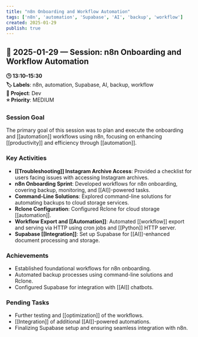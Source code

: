 ```yaml
---
title: "n8n Onboarding and Workflow Automation"
tags: ['n8n', 'automation', 'Supabase', 'AI', 'backup', 'workflow']
created: 2025-01-29
publish: true
---
```


## 📅 2025-01-29 — Session: n8n Onboarding and Workflow Automation

**🕒 13:10–15:30**  
**🏷️ Labels**: n8n, automation, Supabase, AI, backup, workflow  
**📂 Project**: Dev  
**⭐ Priority**: MEDIUM  


### Session Goal
The primary goal of this session was to plan and execute the onboarding and [[automation]] workflows using n8n, focusing on enhancing [[productivity]] and efficiency through [[automation]].

### Key Activities
- **[[Troubleshooting]] Instagram Archive Access**: Provided a checklist for users facing issues with accessing Instagram archives.
- **n8n Onboarding Sprint**: Developed workflows for n8n onboarding, covering backup, monitoring, and [[AI]]-powered tasks.
- **Command-Line Solutions**: Explored command-line solutions for automating backups to cloud storage services.
- **Rclone Configuration**: Configured Rclone for cloud storage [[automation]].
- **Workflow Export and [[Automation]]**: Automated [[workflow]] export and serving via HTTP using cron jobs and [[Python]] HTTP server.
- **Supabase [[Integration]]**: Set up Supabase for [[AI]]-enhanced document processing and storage.

### Achievements
- Established foundational workflows for n8n onboarding.
- Automated backup processes using command-line solutions and Rclone.
- Configured Supabase for integration with [[AI]] chatbots.

### Pending Tasks
- Further testing and [[optimization]] of the workflows.
- [[Integration]] of additional [[AI]]-powered automations.
- Finalizing Supabase setup and ensuring seamless integration with n8n.
